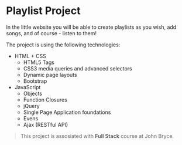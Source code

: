 # Playlist Project

In the little website you will be able to create playlists as you wish, 
add songs, 
and of course - listen to them!

The project is using the following technologies: 

- HTML + CSS
    - HTML5 Tags
    - CSS3 media queries and advanced selectors
    - Dynamic page layouts
    - Bootstrap
- JavaScript
    - Objects
    - Function Closures
    - jQuery
    - Single Page Application foundations
    - Evens
    - Ajax (RESTful API)

> This project is assosiated with **Full Stack** course at John Bryce.